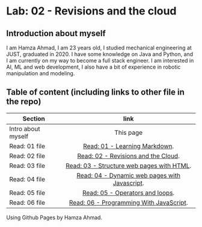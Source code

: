# Lab: 02 - Revisions and the cloud
## Introduction about myself
I am Hamza Ahmad, I am 23 years old, I studied mechanical engineering at JUST, graduated in 2020. I have some knowledge on Java and Python, and I am currently on my way to become a full stack engineer. I am interested in AI, ML and web development, I also have a bit of experience in robotic manipulation and modeling. 

## Table of content (including links to other file in the repo)

| Section             | link          | 
| -------------       |:-------------:| 
| Intro about myself  | This page |
| Read: 01 file       | [Read: 01 - Learning Markdown](https://hamzaahmad97.github.io/reading-notes/Read01).      |
| Read: 02 file       | [Read: 02 - Revisions and the Cloud](https://hamzaahmad97.github.io/reading-notes/Read02).     |
|Read: 03 file | [Read: 03 - Structure web pages with HTML](https://hamzaahmad97.github.io/reading-notes/Read03-structure_web_pages_with_HTML). |
|Read: 04 file | [Read: 04 - Dynamic web pages with Javascript](https://hamzaahmad97.github.io/reading-notes/Read04_DynamicWebPagesWithJavaScript). |
|Read: 05 file | [Read: 05 - Operators and loops](https://hamzaahmad97.github.io/reading-notes/Read05-OperatorsAndLoops). |
| Read: 06 file | [Read: 06 - Programming With JavaScript](https://hamzaahmad97.github.io/reading-notes/Read06_ProgrammingWithJavaScript). |

Using Github Pages by Hamza Ahmad.

